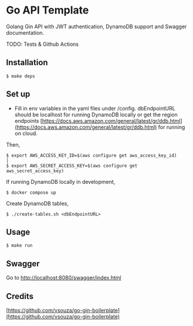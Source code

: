 # Go API Template

Golang Gin API with JWT authentication, DynamoDB support and Swagger documentation.

TODO:
Tests & Github Actions

## Installation

```
$ make deps
```

## Set up

- Fill in env variables in the yaml files under /config. dbEndpointURL should be localhost for running DynamoDB locally or get the region endpoints [https://docs.aws.amazon.com/general/latest/gr/ddb.html](https://docs.aws.amazon.com/general/latest/gr/ddb.html) for running on cloud.

Then, 
```
$ export AWS_ACCESS_KEY_ID=$(aws configure get aws_access_key_id)                        │
$ export AWS_SECRET_ACCESS_KEY=$(aws configure get aws_secret_access_key)
```

If running DynamoDB locally in development,

`$ docker compose up`

Create DynamoDB tables,

`$ ./create-tables.sh <dbEndpointURL>`

## Usage

```
$ make run
```

## Swagger

Go to [http://localhost:8080/swagger/index.html](http://localhost:8080/swagger/index.html)

## Credits

[https://github.com/vsouza/go-gin-boilerplate](https://github.com/vsouza/go-gin-boilerplate)
